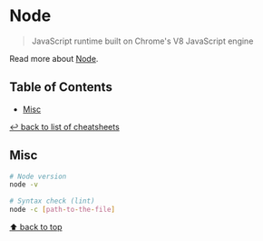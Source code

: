 # Node
> JavaScript runtime built on Chrome's V8 JavaScript engine

Read more about [Node](https://nodejs.org/).

## Table of Contents

* [Misc](#misc)

[↩ back to list of cheatsheets](README.md#list-of-cheatsheets)

## Misc

```bash
# Node version
node -v

# Syntax check (lint)
node -c [path-to-the-file]
```

[⬆ back to top](#table-of-contents)

